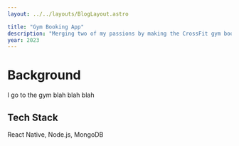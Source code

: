 ```yaml
---
layout: ../../layouts/BlogLayout.astro

title: "Gym Booking App"
description: "Merging two of my passions by making the CrossFit gym booking app the world needs."
year: 2023
---
```


# Background

I go to the gym blah blah blah

## Tech Stack

React Native, Node.js, MongoDB
